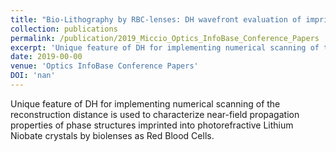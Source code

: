 ```yaml
---
title: "Bio-Lithography by RBC-lenses: DH wavefront evaluation of imprinted structures in Lithium Niobate"
collection: publications
permalink: /publication/2019_Miccio_Optics_InfoBase_Conference_Papers
excerpt: 'Unique feature of DH for implementing numerical scanning of the reconstruction distance is used to characterize near-field propagation properties of phase structures imprinted into photorefractive Lithium Niobate crystals by biolenses as Red Blood Cells.'
date: 2019-00-00
venue: 'Optics InfoBase Conference Papers'
DOI: 'nan'
---
```

Unique feature of DH for implementing numerical scanning of the reconstruction distance is used to characterize near-field propagation properties of phase structures imprinted into photorefractive Lithium Niobate crystals by biolenses as Red Blood Cells.
